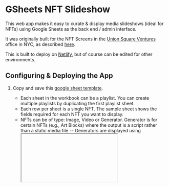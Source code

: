 # GSheets NFT Slideshow

This web app makes it easy to curate & display media slideshows (ideal for NFTs) using Google Sheets as the back end / admin interface.

It was originally built for the NFT Screens in the [Union Square Ventures](https://usv.com) office in NYC, as described [here](https://avc.com/2022/10/nft-screens/).

This is built to deploy on [Netlify](https://netlify.com), but of course can be edited for other environments.

## Configuring & Deploying the App

1. Copy and save this [google sheet template](https://docs.google.com/spreadsheets/d/19vLAcJ1chfbkRZGzwcbt1pIDednMHTSXtNI86eGh0s0/edit#gid=654882609).
   * Each sheet in the workbook can be a playlist.  You can create multiple playlists by duplicating the first playlist sheet.
   * Each row per sheet is a single NFT. The sample sheet shows the fields required for each NFT you want to display.  
   * NFTs can be of type: Image, Video or Generator.  Generator is for certain NFTs (e.g., Art Blocks) where the output is a script rather than a static media file -- Generators are displayed using <iframe>s.

2. Set up an account at [sheet.best](https://sheet.best), which makes it easy to access Google Sheets data via API. Create a new Connection.  

3. Configure environmental vars
   * your Sheet Best connection URL will be stored as an environmental variable, and used to make API calls via Javascript.
   * create a file named `env.js`.  it should look like this:
     ```      
        env = {
          SHEET_BEST_CONNECTION_URL: 'your-connection-url'
        }
     ```
     Note: `env.js` file is for local development only, and will be ignored by Git when you commit.
   * In your netlify application settings, create a new environmental variable called SHEET_BEST_CONNECTION_URL and add your URL there.
   * When you deploy to Netlify, `netlify.toml` will collect your environmental variables from your app config and make them available to javascript via `env.js`.  (Hat tip for this trick to [Simone Web Design](https://simonewebdesign.it/how-to-get-environment-variables-in-the-browser/))
 
 4. Test
    * if you're working locally, run `netlify dev` from the command line (requires the [Netlify CLI Client](https://cli.netlify.com/))
    * Whenever you run the app, you'll need to add a query parameter `tab` which specifies which tab in the spreadsheet you're using.  For example, a Netlify development URL would look like `http://localhost:8888/?tab=Sample_Vertical` where `Sample_Vertical` is the exact name of the tab for this slideshow.
    * Another optional parameter is `slide_timing` which specifies an amount of time for each item, in seconds (the default is 30).
    
 5. Deploy
    * push to Netlify and enjoy! 
  
## Getting it up on a screen:
  
At USV, we have a number of Samsung Commercial Displays set up to show NFTs.  We have [Samsung QMR-A 55](https://www.bhphotovideo.com/c/product/1662935-REG/samsung_qm55r_a_qmr_a_series_55_class.html)"s in vertical/portrait orientation, and [Samsung QM85R-B 85](https://www.bhphotovideo.com/c/product/1713072-REG/samsung_qm85r_b_qmr_b_85_class_4k.html)"s in horizontal/landscape orientation.
  
Each screen is connected to a [Yodeck](https://www.yodeck.com/) device which controls content on the screen.  We configure each yodeck with a URL media source pointing to the URL for the slideshow that should run on that screen.
 

